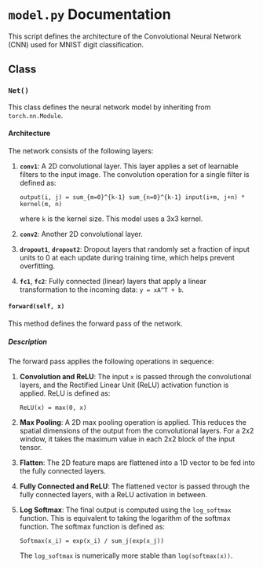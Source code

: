 # `model.py` Documentation

This script defines the architecture of the Convolutional Neural Network (CNN) used for MNIST digit classification.

## Class

### `Net()`

This class defines the neural network model by inheriting from `torch.nn.Module`.

#### Architecture

The network consists of the following layers:

1.  **`conv1`**: A 2D convolutional layer. This layer applies a set of learnable filters to the input image. The convolution operation for a single filter is defined as:

    ```
    output(i, j) = sum_{m=0}^{k-1} sum_{n=0}^{k-1} input(i+m, j+n) * kernel(m, n)
    ```

    where `k` is the kernel size. This model uses a 3x3 kernel.

2.  **`conv2`**: Another 2D convolutional layer.

3.  **`dropout1`**, **`dropout2`**: Dropout layers that randomly set a fraction of input units to 0 at each update during training time, which helps prevent overfitting.

4.  **`fc1`**, **`fc2`**: Fully connected (linear) layers that apply a linear transformation to the incoming data: `y = xA^T + b`.

#### `forward(self, x)`

This method defines the forward pass of the network.

##### Description

The forward pass applies the following operations in sequence:

1.  **Convolution and ReLU**: The input `x` is passed through the convolutional layers, and the Rectified Linear Unit (ReLU) activation function is applied. ReLU is defined as:

    ```
    ReLU(x) = max(0, x)
    ```

2.  **Max Pooling**: A 2D max pooling operation is applied. This reduces the spatial dimensions of the output from the convolutional layers. For a 2x2 window, it takes the maximum value in each 2x2 block of the input tensor.

3.  **Flatten**: The 2D feature maps are flattened into a 1D vector to be fed into the fully connected layers.

4.  **Fully Connected and ReLU**: The flattened vector is passed through the fully connected layers, with a ReLU activation in between.

5.  **Log Softmax**: The final output is computed using the `log_softmax` function. This is equivalent to taking the logarithm of the softmax function. The softmax function is defined as:

    ```
    Softmax(x_i) = exp(x_i) / sum_j(exp(x_j))
    ```

    The `log_softmax` is numerically more stable than `log(softmax(x))`.